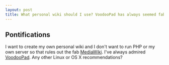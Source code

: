 ```yaml
---
layout: post
title: What personal wiki should I use? VoodooPad has always seemed fab. I don't want to run a server so MediaWiki is out.
---
```

## Pontifications

I want to create my own personal wiki and I don't want to run PHP or my own server so that rules out the fab [MediaWiki](https://www.mediawiki.org/wiki/MediaWiki). I've always admired [VoodooPad](https://plausible.coop/voodoopad/). Any other Linux or OS X recommendations?